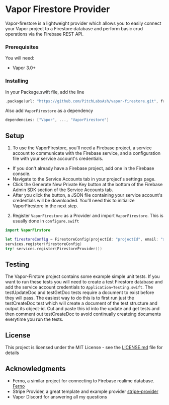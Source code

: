 # Vapor Firestore Provider

Vapor-firestore is a lightweight provider which allows you to easily connect your Vapor project to a Firestore database and perform basic crud operations via the Firebase REST API.

### Prerequisites
You will need:
- Vapor 3.0+

### Installing

In your Package.swift file, add the line

```swift
.package(url: "https://github.com/PitchLabsAsh/vapor-firestore.git", from: "0.1.0")
```

Also add `VaporFirestore` as a dependency

```swift
dependencies: ["Vapor", ..., "VaporFirestore"]
```

## Setup

1. To use the VaporFirestore, you'll need a Firebase project, a service account to communicate with the Firebase service, and a configuration file with your service account's credentials.

* If you don't already have a Firebase project, add one in the Firebase console.
* Navigate to the Service Accounts tab in your project's settings page.
* Click the Generate New Private Key button at the bottom of the Firebase Admin SDK section of the Service Accounts tab.
* After you click the button, a JSON file containing your service account's credentials will be downloaded. You'll need this to initialize VaporFirestore in the next step.


2. Register `VaporFirestore` as a Provider and import `VaporFirestore`. This is usually done in `configure.swift`

```swift
import VaporFirstore

let firestoreConfig = FirestoreConfig(projectId: "projectId", email: "service-account-email", privateKey: "service-account-private-key")
services.register(firestoreConfig)
try! services.register(FirestoreProvider())
```

## Testing

The Vapor-Firstore project contains some example simple unit tests. If you want to run these tests you will need to create a test Firestore database and add the service account credentials to `Application+Testing.swift`.
The testUpdateDoc and testGetDoc tests require a document to exist before they will pass. The easiest way to do this is to first run just the testCreateDoc test which will create a document of the test structure and output its object-id. Cut and paste this id into the update and get tests and then comment out testCreateDoc to avoid continually createing documents everytime you run the tests.


## License

This project is licensed under the MIT License - see the [LICENSE.md](LICENSE.md) file for details

## Acknowledgments

* Ferno, a similar project for connecting to Firebase realime database. [Ferno](https://github.com/vapor-community/ferno.git)
* Stripe Provider, a great template and example provider [stripe-provider](https://github.com/vapor-community/stripe-provider)
* Vapor Discord for answering all my questions


